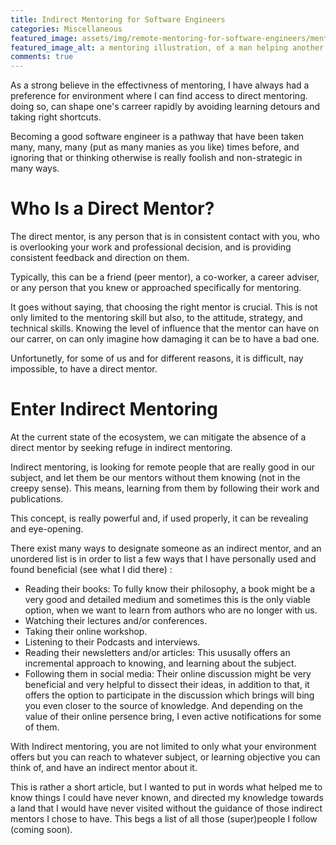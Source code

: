 ```yaml
---
title: Indirect Mentoring for Software Engineers 
categories: Miscellaneous
featured_image: assets/img/remote-mentoring-for-software-engineers/mentoring.jpeg
featured_image_alt: a mentoring illustration, of a man helping another to go upstairs 
comments: true
---
```


As a strong believe in the effectivness of mentoring, I have always had a preference for environment where I can find access to direct mentoring. doing so, can shape one's carreer rapidly by avoiding learning detours and taking right shortcuts.

Becoming a good software engineer is a pathway that have been taken many, many, many (put as many manies as you like) times before, and ignoring that or thinking otherwise is really foolish and non-strategic in many ways.

# Who Is a Direct Mentor?
The direct mentor, is any person that is in consistent contact with you, who is overlooking your work and professional decision, and is providing consistent feedback and direction on them.

Typically, this can be a friend (peer mentor), a co-worker, a career adviser, or any person that you knew or approached specifically for mentoring.

It goes without saying, that choosing the right mentor is crucial. This is not only limited to the mentoring skill but also, to the attitude, strategy, and technical skills. Knowing the level of influence that the mentor can have on our carrer, on can only imagine how damaging it can be to have a bad one.

Unfortunetly, for some of us and for different reasons, it is difficult, nay impossible, to have a direct mentor.

# Enter Indirect Mentoring
At the current state of the ecosystem, we can mitigate the absence of a direct mentor by seeking refuge in indirect mentoring.

Indirect mentoring, is looking for remote people that are really good in our subject, and let them be our mentors without them knowing (not in the creepy sense). This means, learning from them by following their work and publications.

This concept, is really powerful and, if used properly, it can be revealing and eye-opening.

There exist many ways to designate someone as an indirect mentor, and an unordered list is in order to list a few ways that I have personally used and found beneficial (see what I did there) :
 - Reading their books: To fully know their philosophy, a book might be a very good and detailed medium and sometimes this is the only viable option, when we want to learn from authors who are no longer with us.
 - Watching their lectures and/or conferences.
 - Taking their online workshop.
 - Listening to their Podcasts and interviews.
 - Reading their newsletters and/or articles: This ususally offers an incremental approach to knowing, and learning about the subject.
 - Following them in social media: Their online discussion might be very beneficial and very helpful to dissect their ideas, in addition to that, it offers the option to participate in the discussion which brings will bing you even closer to the source of knowledge. And depending on the value of their online persence bring, I even active notifications for some of them.
 
 With Indirect mentoring, you are not limited to only what your environment offers but you can reach to whatever subject, or learning objective you can think of, and have an indirect mentor about it.

This is rather a short article, but I wanted to put in words what helped me to know things I could have never known, and directed my knowledge towards a land that I would have never visited without the guidance of those indirect mentors I chose to have. This begs a list of all those (super)people I follow (coming soon).